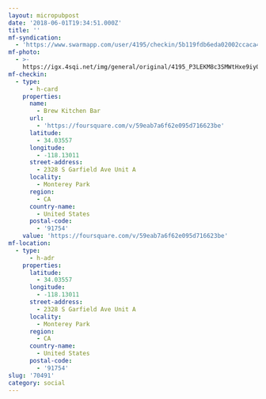 ```yaml
---
layout: micropubpost
date: '2018-06-01T19:34:51.000Z'
title: ''
mf-syndication:
  - 'https://www.swarmapp.com/user/4195/checkin/5b119fdb6eda02002ccaca4e'
mf-photo:
  - >-
    https://igx.4sqi.net/img/general/original/4195_P3LEKM8c3SMWtHxe9iy0KW9XLlw16wD0rgk7RD_odAo.webp
mf-checkin:
  - type:
      - h-card
    properties:
      name:
        - Brew Kitchen Bar
      url:
        - 'https://foursquare.com/v/59eab7a6f62e095d716623be'
      latitude:
        - 34.03557
      longitude:
        - -118.13011
      street-address:
        - 2328 S Garfield Ave Unit A
      locality:
        - Monterey Park
      region:
        - CA
      country-name:
        - United States
      postal-code:
        - '91754'
    value: 'https://foursquare.com/v/59eab7a6f62e095d716623be'
mf-location:
  - type:
      - h-adr
    properties:
      latitude:
        - 34.03557
      longitude:
        - -118.13011
      street-address:
        - 2328 S Garfield Ave Unit A
      locality:
        - Monterey Park
      region:
        - CA
      country-name:
        - United States
      postal-code:
        - '91754'
slug: '70491'
category: social
---
```

